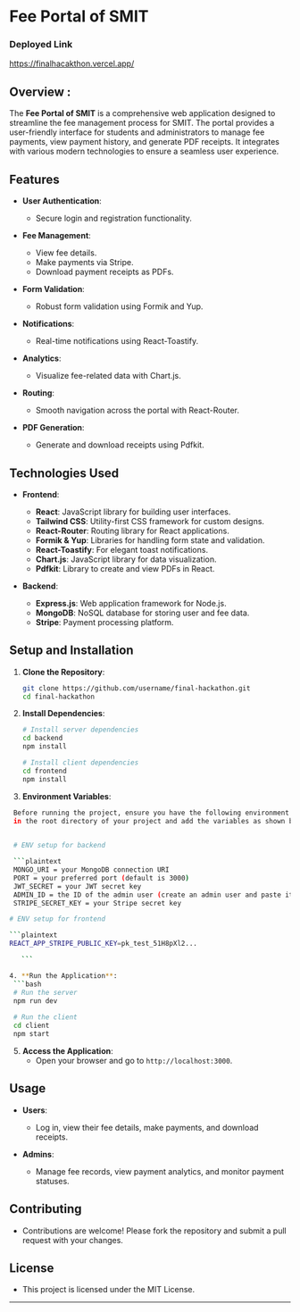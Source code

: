 
# Fee Portal of SMIT
### Deployed Link
https://finalhacakthon.vercel.app/
## Overview :

The **Fee Portal of SMIT** is a comprehensive web application designed to streamline the fee management process for SMIT. The portal provides a user-friendly interface for students and administrators to manage fee payments, view payment history, and generate PDF receipts. It integrates with various modern technologies to ensure a seamless user experience.

## Features

- **User Authentication**: 
  - Secure login and registration functionality.
  
- **Fee Management**: 
  - View fee details.
  - Make payments via Stripe.
  - Download payment receipts as PDFs.
  
- **Form Validation**: 
  - Robust form validation using Formik and Yup.
  
- **Notifications**: 
  - Real-time notifications using React-Toastify.
   
- **Analytics**: 
  - Visualize fee-related data with Chart.js.
  
- **Routing**: 
  - Smooth navigation across the portal with React-Router.
  
- **PDF Generation**: 
  - Generate and download receipts using Pdfkit.

## Technologies Used

- **Frontend**: 
  - **React**: JavaScript library for building user interfaces.
  - **Tailwind CSS**: Utility-first CSS framework for custom designs.
  - **React-Router**: Routing library for React applications.
  - **Formik & Yup**: Libraries for handling form state and validation.
  - **React-Toastify**: For elegant toast notifications.
  - **Chart.js**: JavaScript library for data visualization.
  - **Pdfkit**: Library to create and view PDFs in React.
  
- **Backend**:
  - **Express.js**: Web application framework for Node.js.
  - **MongoDB**: NoSQL database for storing user and fee data.
  - **Stripe**: Payment processing platform.

## Setup and Installation

1. **Clone the Repository**:
   ```bash
   git clone https://github.com/username/final-hackathon.git
   cd final-hackathon
   ```

2. **Install Dependencies**:
   ```bash
   # Install server dependencies
   cd backend
   npm install
   
   # Install client dependencies
   cd frontend
   npm install
   ```

3. **Environment Variables**:
  ```bash
   Before running the project, ensure you have the following environment variables set up. You can create a `.env` file 
   in the root directory of your project and add the variables as shown below:
   
  
   # ENV setup for backend

   ```plaintext
   MONGO_URI = your MongoDB connection URI
   PORT = your preferred port (default is 3000)
   JWT_SECRET = your JWT secret key
   ADMIN_ID = the ID of the admin user (create an admin user and paste its `user._id` here)
   STRIPE_SECRET_KEY = your Stripe secret key

# ENV setup for frontend

```plaintext
  REACT_APP_STRIPE_PUBLIC_KEY=pk_test_51H8pXl2...

     ```

4. **Run the Application**:
   ```bash
   # Run the server
   npm run dev
   
   # Run the client
   cd client
   npm start
   ```

5. **Access the Application**:
   - Open your browser and go to `http://localhost:3000`.

## Usage

- **Users**: 
  - Log in, view their fee details, make payments, and download receipts.
  
- **Admins**: 
  - Manage fee records, view payment analytics, and monitor payment statuses.

## Contributing

- Contributions are welcome! Please fork the repository and submit a pull request with your changes.

## License

- This project is licensed under the MIT License.

---

